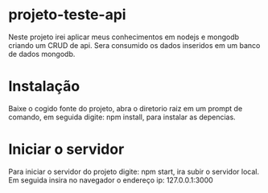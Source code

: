 # projeto-teste-api

Neste projeto irei aplicar meus conhecimentos em nodejs e mongodb criando um CRUD de api. Sera consumido os dados inseridos em um banco de dados mongodb.

# Instalação
  Baixe o cogido fonte do projeto, abra o diretorio raiz em um prompt de comando, em seguida digite: npm install, para instalar as depencias.
  
 # Iniciar o servidor
  Para iniciar o servidor do projeto digite: npm start, ira subir o servidor local. Em seguida insira no navegador o endereço ip: 127.0.0.1:3000
  
